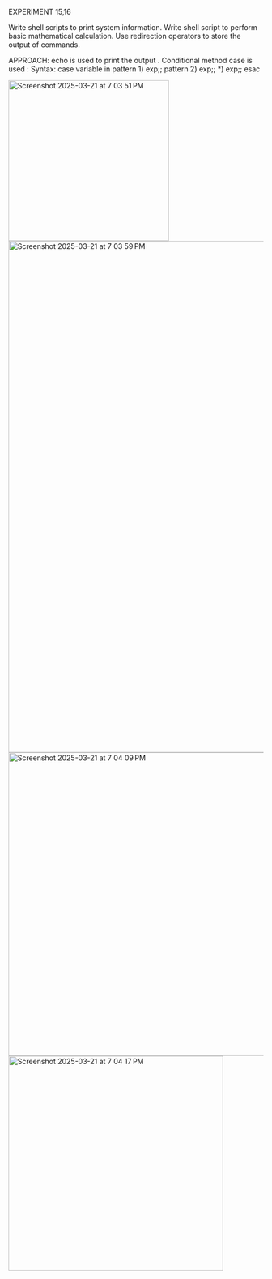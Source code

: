 EXPERIMENT 15,16

Write shell scripts to print system information. Write shell script to perform basic mathematical calculation. Use redirection operators to store the output of commands.

APPROACH: echo is used to print the output . Conditional method case is used : Syntax: case variable in pattern 1) exp;; pattern 2) exp;; *) exp;; esac

<img width="317" alt="Screenshot 2025-03-21 at 7 03 51 PM" src="https://github.com/user-attachments/assets/8d2262eb-7803-4465-a08e-899a7f23b35f" />

<img width="1010" alt="Screenshot 2025-03-21 at 7 03 59 PM" src="https://github.com/user-attachments/assets/35ec7997-02ba-4c65-831c-e2c462274d4b" />

<img width="599" alt="Screenshot 2025-03-21 at 7 04 09 PM" src="https://github.com/user-attachments/assets/602cb2d2-3c15-4543-88b8-b57540429487" />


<img width="424" alt="Screenshot 2025-03-21 at 7 04 17 PM" src="https://github.com/user-attachments/assets/61552492-84ef-4f18-b3f3-68698a115c0c" />

